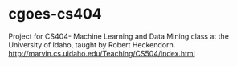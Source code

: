 # cgoes-cs404
Project for CS404- Machine Learning and Data Mining class at the University of Idaho, taught by Robert Heckendorn.  http://marvin.cs.uidaho.edu/Teaching/CS504/index.html
